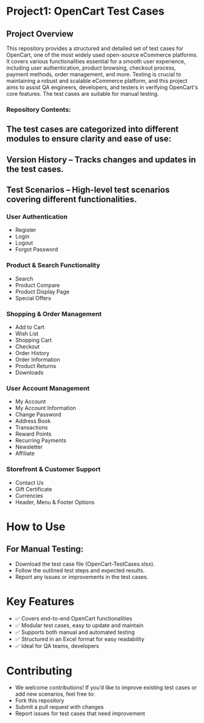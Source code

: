 # Project1: OpenCart Test Cases
## Project Overview
This repository provides a structured and detailed set of test cases for OpenCart, one of the most widely used open-source eCommerce platforms. 
It covers various functionalities essential for a smooth user experience, including user authentication, product browsing, checkout process, payment methods, order management, and more.
Testing is crucial to maintaining a robust and scalable eCommerce platform, and this project aims to assist QA engineers, developers, and testers in verifying OpenCart's core features. 
The test cases are suitable for manual testing.
### Repository Contents:
## The test cases are categorized into different modules to ensure clarity and ease of use:
## Version History – Tracks changes and updates in the test cases.
## Test Scenarios – High-level test scenarios covering different functionalities.
### User Authentication
- Register
- Login
- Logout
- Forgot Password
### Product & Search Functionality
- Search
- Product Compare
- Product Display Page
- Special Offers
### Shopping & Order Management
- Add to Cart
- Wish List
- Shopping Cart
- Checkout
- Order History
- Order Information
- Product Returns
- Downloads
### User Account Management
- My Account
- My Account Information
- Change Password
- Address Book
- Transactions
- Reward Points
- Recurring Payments
- Newsletter
- Affiliate
### Storefront & Customer Support
- Contact Us
- Gift Certificate
- Currencies
- Header, Menu & Footer Options
# How to Use
## For Manual Testing:
- Download the test case file (OpenCart-TestCases.xlsx).
- Follow the outlined test steps and expected results.
- Report any issues or improvements in the test cases.
# Key Features
- ✅ Covers end-to-end OpenCart functionalities
- ✅ Modular test cases, easy to update and maintain
- ✅ Supports both manual and automated testing
- ✅ Structured in an Excel format for easy readability
- ✅ Ideal for QA teams, developers
# Contributing
- We welcome contributions! If you’d like to improve existing test cases or add new scenarios, feel free to:
- Fork this repository
- Submit a pull request with changes
- Report issues for test cases that need improvement


